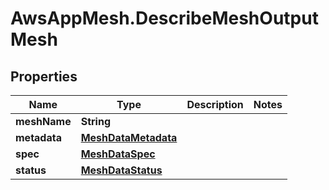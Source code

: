 # AwsAppMesh.DescribeMeshOutputMesh

## Properties

Name | Type | Description | Notes
------------ | ------------- | ------------- | -------------
**meshName** | **String** |  | 
**metadata** | [**MeshDataMetadata**](MeshDataMetadata.md) |  | 
**spec** | [**MeshDataSpec**](MeshDataSpec.md) |  | 
**status** | [**MeshDataStatus**](MeshDataStatus.md) |  | 



